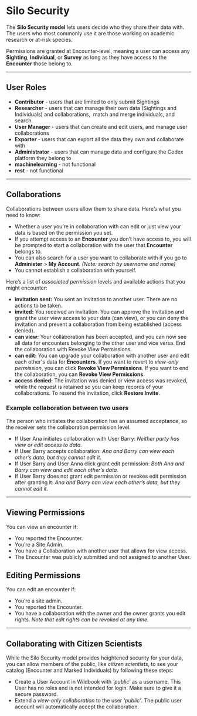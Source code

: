 # Silo Security

The **Silo Security model** lets users decide who they share their data with. The users who most commonly use it are those working on academic research or at-risk species.

Permissions are granted at Encounter-level, meaning a user can access any **Sighting**, **Individual**, or **Survey** as long as they have access to the **Encounter** those belong to.

***

## User Roles

* **Contributor** \- users that are limited to only submit Sightings
* **Researcher** \- users that can manage their own data \(Sightings and Individuals\) and collaborations\,  match and merge individuals\, and search
* **User Manager** \- users that can create and edit users\, and manage user collaborations
* **Exporter** \- users that can export all the data they own and collaborate with
* **Administrator** \- users that can manage data and configure the Codex platform they belong to
* **machinelearning** \- not functional
* **rest** \- not functional

***

## Collaborations

Collaborations between users allow them to share data. Here’s what you need to know:

* Whether a user you’re in collaboration with can edit or just view your data is based on the permission you set.
* If you attempt access to an **Encounter** you don’t have access to, you will be prompted to start a collaboration with the user that **Encounter** belongs to.
* You can also search for a user you want to collaborate with if you go to **Administer** \> **My Account**. *(Note: search by username and name)*
* You cannot establish a collaboration with yourself.

Here’s a list of *associated permission* levels and available actions that you might encounter:

* **invitation sent:** You sent an invitation to another user. There are no actions to be taken.
* **invited:** You received an invitation. You can approve the invitation and grant the user view access to your data (can view), or you can deny the invitation and prevent a collaboration from being established (access denied).
* **can view:** Your collaboration has been accepted, and you can now see all data for encounters belonging to the other user and vice versa. End the collaboration with Revoke View Permissions.
* **can edit:** You can upgrade your collaboration with another user and edit each other's data for **Encounters**. If you want to revert to *view-only permission*, you can click **Revoke View Permissions**. If you want to end the collaboration, you can **Revoke View Permissions**.
* **access denied:** The invitation was denied or view access was revoked, while the request is retained so you can keep records of your collaborations. To resend the invitation, click **Restore Invite**.

### Example collaboration between two users

The person who initiates the collaboration has an assumed acceptance, so the receiver sets the collaboration permission level.

* If User Ana initiates collaboration with User Barry:
    *Neither party has view or edit access to data.*
* If User Barry accepts collaboration:
    *Ana and Barry can view each other’s data, but they cannot edit it.*
* If User Barry and User Anna click grant edit permission:
    *Both Ana and Barry can view and edit each other’s data.*
* If User Barry does not grant edit permission or revokes edit permission after granting it:
    *Ana and Barry can view each other’s data, but they cannot edit it.*

***

## Viewing Permissions

You can view an encounter if:

* You reported the Encounter.
* You’re a Site Admin.
* You have a Collaboration with another user that allows for view access.
* The Encounter was publicly submitted and not assigned to another User.

## Editing Permissions

You can edit an encounter if:

* You’re a site admin.
* You reported the Encounter.
* You have a collaboration with the owner and the owner grants you edit rights. *Note that edit rights can be revoked at any time.*

***

## Collaborating with Citizen Scientists

While the Silo Security model provides heightened security for your data, you can allow members of the public, like *citizen scientists*, to see your catalog (Encounter and Marked Individuals) by following these steps:

* Create a User Account in Wildbook with *‘public*’ as a username. This User has no roles and is not intended for login. Make sure to give it a secure password.
* Extend a *view-only collaboration* to the user *‘public’*. The public user account will automatically accept the collaboration.